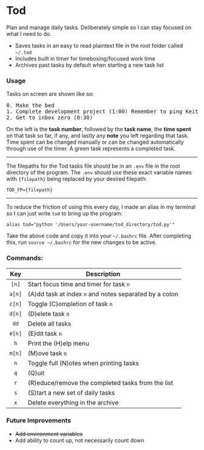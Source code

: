 # Tod

Plan and manage daily tasks. Deliberately simple so I can stay focused on what I need to do. 
 
* Saves tasks in an easy to read plaintext file in the root folder called `~/.tod`
* Includes built in timer for timeboxing/focused work time
* Archives past tasks by default when starting a new task list

### Usage

Tasks on screen are shown like so:

<pre>
0. Make the bed
1. Complete development project (1:00) Remember to ping Keith on...
2. Get to inbox zero (0:30)
</pre>

On the left is the **task number**, followed by the **task name**,  the **time spent** on that task so far, if any, and lastly any **note** you left regarding that task. Time spent can be changed manually or can be changed automatically through use of the timer. A green task represents a completed task.

---

The filepaths for the Tod tasks file should be in an `.env` file in the root directory of the program. 
The `.env` should use these exact variable names with `{filepath}` being replaced by your desired filepath:

    TOD_FP={filepath}
    
---

To reduce the friction of using this every day, I made an alias in my terminal so I can just write `tod` to bring up the program:

`alias tod="python '/Users/your-username/tod_directory/tod.py'"`

Take the above code and copy it into your `~/.bashrc` file. After completing this, run `source ~/.bashrc` for the new changes to be active.

### Commands:

Key | Description
:---: | ---
`[n]` | Start focus time and timer for task `n`
`a[n]` | (A)dd task at index `n` and notes separated by a colon
`c[n]` | Toggle (C)ompletion of task `n`
`d[n]` | (D)elete task `n`
`dd` | Delete all tasks
`e[n]` | (E)dit task `n`
`h` | Print the (H)elp menu
`m[n]` | (M)ove task `n`
`n` | Toggle full (N)otes when printing tasks
`q` | (Q)uit
`r` | (R)educe/remove the completed tasks from the list
`s` | (S)tart a new set of daily tasks
`x` | Delete everything in the archive

### Future Improvements

* ~~Add environment variables~~
* Add ability to count up, not necessarily count down 
